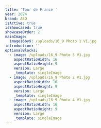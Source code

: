 ```yaml
---
title: 'Tour de France '
year: 2024
brand: ASO
isActive: true
isShowcased: true
showcaseOrder: 2
mainImage:
  image16by9: /uploads/16_9 Photo 1 V1.jpg
introduction: ''
optionalBlocks:
  - image: /uploads/16_9 Photo 5 V1.jpg
    aspectRatioWidth: 16
    aspectRatioHeight: 9
    version: Large
    _template: singleImage
  - image: /uploads/16_9 Photo 2 V1.jpg
    aspectRatioWidth: 16
    aspectRatioHeight: 9
    version: Large
    _template: singleImage
  - image: /uploads/16_9 Photo 4 V1.jpg
    aspectRatioWidth: 16
    aspectRatioHeight: 9
    version: Large
    _template: singleImage
---
```



